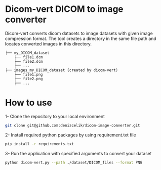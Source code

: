 # Dicom-vert DICOM to image converter

Dicom-vert converts dicom datasets to image datasets with given image compression format. The tool creates a directory in the same file path and locates converted images in this directory.  


    ├── my_DICOM_dataset
        ├── file1.dcm
        ├── file2.dcm
        ├── ...
    ├── images_my_DICOM_dataset (created by dicom-vert)
        ├── file1.png
        ├── file2.png
        ├── ...


# How to use
1- Clone the repository to your local environment
```bash
git clone git@github.com:denizcelik/dicom-image-converter.git
```
2- Install required python packages by using requirement.txt file
```bash
pip install -r requirements.txt
```
3- Run the application with specified arguments to convert your dataset
```bash
python dicom-vert.py --path ./dataset/DICOM_files --format PNG
```